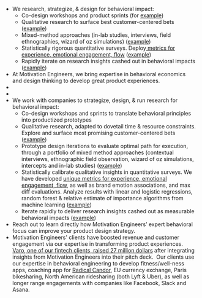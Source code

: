 - We research, strategize, & design for behavioral impact:
    - Co-design workshops and product sprints (for [example](https://paul-sas.squarespace.com/workshops))
    - Qualitative research to surface best customer-centered bets ([example](https://docs.google.com/presentation/d/e/2PACX-1vQmecSISO9vznC6_-WuTRrVwX6LFqXCkGAsbRwNVpavi3OHAVHruOuTy9cHSqqR_g_0kRvNpEyWkuwV/pub?delayms=3000&loop=false&start=false))
    - Mixed-method approaches (in-lab studies, interviews, field ethnographies, wizard of oz simulations)  ([example](https://docs.google.com/presentation/d/e/2PACX-1vQmecSISO9vznC6_-WuTRrVwX6LFqXCkGAsbRwNVpavi3OHAVHruOuTy9cHSqqR_g_0kRvNpEyWkuwV/pub?delayms=3000&loop=false&start=false))
    - Statistically rigorous quantitative surveys. Deploy[ metrics for experience, emotional engagement, flow](https://www.linkedin.com/pulse/brief-index-flow-motivation-paul-sas/) ([example](https://www.linkedin.com/pulse/brief-index-flow-motivation-paul-sas/))
    - Rapidly iterate on research insights cashed out in behavioral impacts ([example](https://docs.google.com/presentation/d/e/2PACX-1vQmecSISO9vznC6_-WuTRrVwX6LFqXCkGAsbRwNVpavi3OHAVHruOuTy9cHSqqR_g_0kRvNpEyWkuwV/pub?delayms=3000&loop=false&start=false))
- At Motivation Engineers, we bring expertise in behavioral economics and design thinking to develop great product experiences.
- 
- 
- We work with companies to strategize, design, & run research for behavioral impact:
    - Co-design workshops and sprints to translate behavioral principles into productized prototypes
    - Qualitative research, adapted to dovetail time & resource constraints. Explore and surface most promising customer-centered bets ([example](https://docs.google.com/presentation/d/e/2PACX-1vQmecSISO9vznC6_-WuTRrVwX6LFqXCkGAsbRwNVpavi3OHAVHruOuTy9cHSqqR_g_0kRvNpEyWkuwV/pub?delayms=3000&loop=false&start=false))
    - Prototype design iterations to evaluate optimal path for execution, through a portfolio of mixed method approaches (contextual interviews, ethnographic field observation, wizard of oz simulations, intercepts and in-lab studies)  ([example](https://docs.google.com/presentation/d/e/2PACX-1vQmecSISO9vznC6_-WuTRrVwX6LFqXCkGAsbRwNVpavi3OHAVHruOuTy9cHSqqR_g_0kRvNpEyWkuwV/pub?delayms=3000&loop=false&start=false))
    - Statistically calibrate qualitative insights in quantitative surveys. We have developed [unique metrics for experience, emotional engagement, flow](https://www.linkedin.com/pulse/brief-index-flow-motivation-paul-sas/), as well as brand emotion associations, and max diff evaluations. Analyze results with linear and logistic regressions, random forest & relative estimate of importance algorithms from machine learning ([example](https://www.linkedin.com/pulse/brief-index-flow-motivation-paul-sas/))
    - Iterate rapidly to deliver research insights cashed out as measurable behavioral impacts ([example](https://docs.google.com/presentation/d/e/2PACX-1vQmecSISO9vznC6_-WuTRrVwX6LFqXCkGAsbRwNVpavi3OHAVHruOuTy9cHSqqR_g_0kRvNpEyWkuwV/pub?delayms=3000&loop=false&start=false))
- Reach out to learn directly how Motivation Engineers’ expert behavioral focus can improve your product design strategy.
- Motivation Engineers' clients have boosted revenue and customer engagement via our expertise in transforming product experiences. [Varo, one of our fintech clients, raised 27 million dollars](https://www.wsj.com/articles/silicon-valley-looks-at-something-new-starting-a-bank-1462146047) after integrating insights from Motivation Engineers into their pitch deck.  Our clients use our expertise in behavioral engineering to develop fitness/well-ness apps, coaching app for [Radical Candor](https://www.radicalcandor.com/), EU currency exchange, Paris bikesharing, North American ridesharing (both Lyft & Uber), as well as longer range engagements with companies like Facebook, Slack and Asana.
